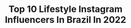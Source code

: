 ---
title: Top 10 Lifestyle Instagram Influencers In Brazil In 2022
description: >-
  Find top lifestyle Instagram influencers in Brazil in 2022. Most popular hashtags: #tbt #praia #lookdodia.
platform: Instagram
hits: 4086
text_top: Discover the best Instagram profiles on inBeat.
text_bottom: Our platform has 4086 Instagram influencers like this in Brazil for you to connect with.
profiles:
  - username: "lelemageste"
    fullname: >-
      Letícia Mageste | Maquiagem
    bio: >-
      💥 Vida real nos stories • Belo Horizonte | 19 Dicas • maquiagem • cabelo • lifestyle • Nada é maior que o amor 💓
    location: "Brazil"
    followers: 14542
    engagement: 3548
    commentsToLikes: 0.257544
    id: ck14ih234fd090i19h46xpdbv
    verified: false
    hashtags: "#memesbrasil, #tbt, #reelsinstagram, #lookinspira"
  - username: "grazig_"
    fullname: >-
      GRAZIELI GONÇALVES
    bio: >-
      lifestyle 🤍 @desapegosdagra_
    location: "Brazil"
    followers: 3957
    engagement: 2260
    commentsToLikes: 2.931482
    id: ck9hb00kyesm00j78h00ujxgg
    verified: false
    hashtags: "#brabachallenge, #tbt"
  - username: "_fabiosilveira"
    fullname: >-
      Fábio Silveira
    bio: >-
      Enquanto Deus for meu chão, não há quem me derrube.☝🏼 Lifestyle 🤳🏼 Papai do Apólo 💙 Assessoria: (71) 996180276 📩: Contato.fabiosilveira@outlook.com
    location: "Brazil"
    followers: 769540
    engagement: 1695
    commentsToLikes: 0.433951
    id: ck9wfe39uogjq0j7837xc62g8
    verified: false
    hashtags: "#passaprolado, #posteipqgostei, #feriadodepazatodos, #sanj"
  - username: "samuelcarvalho_0"
    fullname: >-
      Samuel Carvalho
    bio: >-
      BA ✈️ SP📍 Barber: @barbersmc 💈 Cacheado | LifeStyle | Hairstylist
    location: "Brazil"
    followers: 29717
    engagement: 1527
    commentsToLikes: 0.146260
    id: ck15ra0qg6w9j0i19893dwxy7
    verified: false
    hashtags: "#123sentandochallenge"
  - username: "anajuliach"
    fullname: >-
      🧿 Ana Júlia M. Chiamolera
    bio: >-
      Lifestyle | Healthy 👩🏻‍💻Gerente Wave Centro @academiawave| @maju_healthyfood ⠀⠀⠀ ⠀⠀⠀ ⠀ ⠀ Balneário Camboriú - SC
    location: "Brazil"
    followers: 8483
    engagement: 1448
    commentsToLikes: 0.083971
    id: ckaos38wppyp40i78spyfavhi
    verified: false
    hashtags: "#bomdia, #sc, #sunnyday, #onlygoodvibes"
  - username: "wladyapinheiro_"
    fullname: >-
      W L A D Y A  P I N H E I R O
    bio: >-
      Lifestyle|Fashion|Fitness|Empresária BOSS: @mirlaconceito 👗 @pinheiro.acai 🍧 Modelo fotográfica📸 @leoninasfec 🦁 @ayrton_pinheiroo 😍❤️
    location: "Brazil"
    followers: 23682
    engagement: 1409
    commentsToLikes: 0.539445
    id: ck9wdwvc5hmpd0j788ol4m86j
    verified: false
    hashtags: "#inspiration, #instablog, #fotododia, #digitalinfluencer"
  - username: "vifernann"
    fullname: >-
      Viviane Fernandes 🏳️‍🌈
    bio: >-
      • Moda • Beleza • Lifestyle • • criadora de conteúdo • taboão da serra - sp • tá tudo bem, tá tudo ótimo •
    location: "Brazil"
    followers: 9103
    engagement: 1364
    commentsToLikes: 0.134803
    id: ck8t5eu3q9wwr0j78m6gpvk58
    verified: false
    hashtags: "#1peca3looks"
  - username: "nandamieiro"
    fullname: >-
      Fernanda Mieiro
    bio: >-
      • Fiz dessa rotina meu ponto de paz 🏋🏼‍♀️/🍎 Fitness lifestyle 📍| Rio das Ostras - RJ
    location: "Brazil"
    followers: 7848
    engagement: 1345
    commentsToLikes: 0.114169
    id: ck14ip99qgji60i19d46dnd76
    verified: false
    hashtags: ""
  - username: "euosol"
    fullname: >-
      ⠀⠀⠀S O L ☀️
    bio: >-
      SSA 🌴 FASHION • BEAUTY • LIFESTYLE • EDITION  PACOTE 5 FILTROS 👇🏾
    location: "Brazil"
    followers: 22411
    engagement: 1190
    commentsToLikes: 0.193451
    id: ck8t5ckqu9ngl0j7824nwj8lj
    verified: false
    hashtags: "#aloecachos, #duetto, #tbt, #blackisking"
  - username: "kertes_"
    fullname: >-
      Bruna Kertes
    bio: >-
      lifestyle | geek | games | food | decor 💌oikertes@gmail.com
    location: "Brazil"
    followers: 16014
    engagement: 1092
    commentsToLikes: 0.231020
    id: ck8t1xukqxh7w0j785qxr2ypi
    verified: false
    hashtags: "#ape41a, #silverhair, #platinado, #scandihome"
---